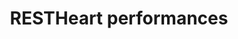 ---
layout: doc-redirect-to-confluence
title: "RESTHeart performances"
permalink: /docs/performances.html
href: https://softinstigate.atlassian.net/wiki/x/gICM
---